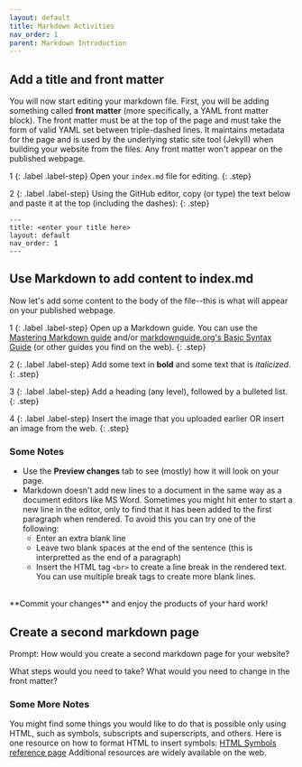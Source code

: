 ```yaml
---
layout: default
title: Markdown Activities
nav_order: 1
parent: Markdown Introduction
---
```


## Add a title and front matter

You will now start editing your markdown file. First, you will be adding something called **front matter** (more specifically, a YAML front matter block). The front matter must be at the top of the page and must take the form of valid YAML set between triple-dashed lines. It maintains metadata for the page and is used by the underlying static site tool (Jekyll) when building your website from the files. Any front matter won't appear on the published webpage.

1
{: .label .label-step}
Open your ```index.md``` file for editing.
{: .step}

2
{: .label .label-step}
Using the GitHub editor, copy (or type) the text below and paste it at the top (including the dashes):
{: .step}

```
---
title: <enter your title here>
layout: default
nav_order: 1
---
```

## Use Markdown to add content to index.md

Now let's add some content to the body of the file--this is what will appear on your published webpage. 

1
{: .label .label-step}
Open up a Markdown guide. You can use the [Mastering Markdown guide](https://guides.github.com/features/mastering-markdown/) and/or [markdownguide.org's Basic Syntax Guide](https://www.markdownguide.org/basic-syntax/) (or other guides you find on the web).
{: .step}

2
{: .label .label-step}
Add some text in **bold** and some text that is _italicized_.
{: .step}

3
{: .label .label-step}
Add a heading (any level), followed by a bulleted list.
{: .step}

4
{: .label .label-step}
Insert the image that you uploaded earlier OR insert an image from the web.
{: .step}

### Some Notes
- Use the **Preview changes** tab to see (mostly) how it will look on your page. 
- Markdown doesn't add new lines to a document in the same way as a document editors like MS Word. Sometimes you might hit enter to start a new line in the editor, only to find that it has been added to the first paragraph when rendered. To avoid this you can try one of the following: 
  - Enter an extra blank line
  - Leave two blank spaces at the end of the sentence (this is interpretted as the end of a paragraph)
  - Insert the HTML tag ```<br>``` to create a line break in the rendered text. You can use multiple break tags to create more blank lines.  
<br>
**Commit your changes** and enjoy the products of your hard work!

## Create a second markdown page
Prompt: How would you create a second markdown page for your website?

What steps would you need to take? What would you need to change in the front matter?

### Some More Notes

You might find some things you would like to do that is possible only using HTML, such as symbols, subscripts and superscripts, and others. Here is one resource on how to format HTML to insert symbols: [HTML Symbols reference page](https://www.w3schools.com/html/html_symbols.asp)
Additional resources are widely available on the web.
